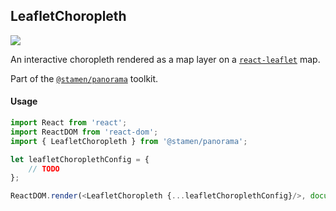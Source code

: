 ## LeafletChoropleth

<img src='https://cloud.githubusercontent.com/assets/1127259/11770148/7447819c-a1ac-11e5-8e39-7a89049d6e27.png'>

An interactive choropleth rendered as a map layer on a [`react-leaflet`](https://github.com/PaulLeCam/react-leaflet) map.

Part of the [`@stamen/panorama`](https://www.npmjs.com/package/@stamen/panorama) toolkit.

#### Usage
```js
import React from 'react';
import ReactDOM from 'react-dom';
import { LeafletChoropleth } from '@stamen/panorama';

let leafletChoroplethConfig = {
	// TODO
};

ReactDOM.render(<LeafletChoropleth {...leafletChoroplethConfig}/>, document.body);
```
